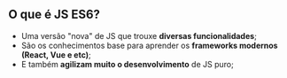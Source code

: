 ## O que é JS ES6?

- Uma versão "nova" de JS que trouxe **diversas funcionalidades**;
- São os conhecimentos base para aprender os **frameworks modernos (React, Vue e etc)**;
- E também **agilizam muito o desenvolvimento** de JS puro;